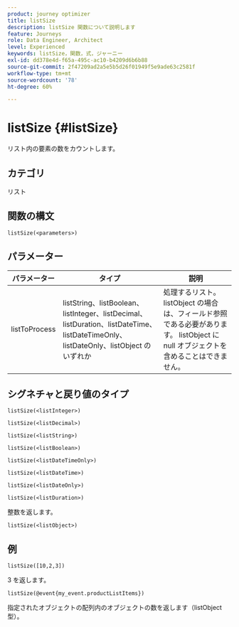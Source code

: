 ```yaml
---
product: journey optimizer
title: listSize
description: listSize 関数について説明します
feature: Journeys
role: Data Engineer, Architect
level: Experienced
keywords: listSize，関数，式，ジャーニー
exl-id: dd378e4d-f65a-495c-ac10-b4209d6b6b88
source-git-commit: 2f47209ad2a5e5b5d26f01949f5e9ade63c2581f
workflow-type: tm+mt
source-wordcount: '78'
ht-degree: 60%

---
```


# listSize {#listSize}

リスト内の要素の数をカウントします。

## カテゴリ

リスト

## 関数の構文

`listSize(<parameters>)`

## パラメーター

| パラメーター | タイプ | 説明 |
|-----------|------------------|------------------|
| listToProcess | listString、listBoolean、listInteger、listDecimal、listDuration、listDateTime、listDateTimeOnly、listDateOnly、listObject のいずれか | 処理するリスト。listObject の場合は、フィールド参照である必要があります。 listObject に null オブジェクトを含めることはできません。 |

## シグネチャと戻り値のタイプ

`listSize(<listInteger>)`

`listSize(<listDecimal>)`

`listSize(<listString>)`

`listSize(<listBoolean>)`

`listSize(<listDateTimeOnly>)`

`listSize(<listDateTime>)`

`listSize(<listDateOnly>)`

`listSize(<listDuration>)`

整数を返します。

`listSize(<listObject>)`

## 例

`listSize([10,2,3])`

3 を返します。

`listSize(@event{my_event.productListItems})`

指定されたオブジェクトの配列内のオブジェクトの数を返します（listObject 型）。
